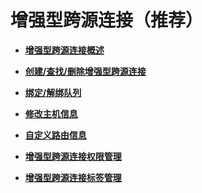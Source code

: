 # 增强型跨源连接（推荐）<a name="dli_01_0426"></a>

-   **[增强型跨源连接概述](增强型跨源连接概述.md)**  

-   **[创建/查找/删除增强型跨源连接](创建-查找-删除增强型跨源连接.md)**  

-   **[绑定/解绑队列](绑定-解绑队列.md)**  

-   **[修改主机信息](修改主机信息.md)**  

-   **[自定义路由信息](自定义路由信息.md)**  

-   **[增强型跨源连接权限管理](增强型跨源连接权限管理.md)**  

-   **[增强型跨源连接标签管理](增强型跨源连接标签管理.md)**  



